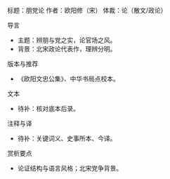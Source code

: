 标题：朋党论
作者：欧阳修（宋）
体裁：论（散文/政论）

导言
- 主题：辨朋与党之实，论官场之风。
- 背景：北宋政论代表作，理辨分明。

版本与推荐
- 《欧阳文忠公集》、中华书局点校本。

文本
- 待补：核对底本后录。

注释与译
- 待补：关键词义、史事所本、今译。

赏析要点
- 论证结构与语言风格；北宋党争背景。